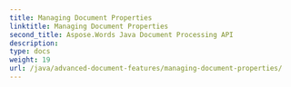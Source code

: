 ```yaml
---
title: Managing Document Properties
linktitle: Managing Document Properties
second_title: Aspose.Words Java Document Processing API
description: 
type: docs
weight: 19
url: /java/advanced-document-features/managing-document-properties/
---
```

